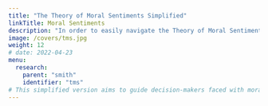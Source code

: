 ```yaml
---
title: "The Theory of Moral Sentiments Simplified"
linkTitle: Moral Sentiments
description: "In order to easily navigate the Theory of Moral Sentiments, we've simplified it according to bullet-style writing"
image: /covers/tms.jpg
weight: 12
# date: 2022-04-23
menu:
  research:
    parent: "smith"
    identifier: "tms"
# This simplified version aims to guide decision-makers faced with moral dilemmas so that their decisions will more likely benefit society instead of causing harm. The main difference between our moral system from those of Kantianism, Objectivism, Utilitarianism, Christianity, Islam, etc. is that ours is based on feelings, as stated by David Hume    
---
```



<!-- Positive laws = impositions and thou shall.. -->

<!-- Supereconomics is based on David Hume'sScience of Man, which we compile into The Metaphysics of Things as a complement to the current sciences.
If Science were the wings of an aircraft, then the Metaphysics of Things would be its engine, just as the Supreme Entity is the driving force of everything. An aircraft with only wings without an engine can glide only a short distance. But an aircraft without wings but with only a very powerful engine, as a rocket, can reach the stars. For this reason, we use the enlightened metaphysics (not the vulgar one) to overhaul the current sciences and systems in place, in the same way that a World War I biplane is overhauled into a modern stealth fighter to increase its utility= 

We overhaulEconomics of Samuelson into Supereconomics of Adam Smith, by using Smith's effort theory of value, undoing the errors of Mercantilism, to prevent economic crises, poverty, and inequality
We overhaul Physics intoSuperphysics, by regarding electrons as positively charged and protons as negatively charged, undoing theerror of Benjamin Franklin in order to lay the foundation for anti-gravity as done by levitating yogis, and faster-than-light-travel as done by UFOs
We overhaulReligious morality into adharmic morality, by using Smith'simpartial spectator implemented through animpartial artificial intelligence
Smith's moral system implements the design of the invisble hand of Jupiter, and is the foundation of his proposed economic system which spreads prosperity and happiness for all entities, even plants and animals. For this reason, hisTheory of Moral Sentiments has been simplified to be easier to understand.

This outline aims to guide decision-makers faced with moral dilemmas so that their decisions will more likely benefit society instead of causing harm. The main difference between our moral system from those of Kantianism, Objectivism, Utilitarianism, Christianity, Islam, etc. is that ours is based onfeelings as stated by David Hume. Our focus is to establish the correct understanding of our own feelings, through an impartial spectator as stated by Adam Smith and Eastern philosophy, so that the reasoning or logic that springs from it will be moral, or have a good effect on everyone and everything.

This is also available as an ebook -->

<!-- ### Advertisement

### Part 1

#### Section 1=  The Sense of Morality

Chapter 1=  Sympathy

Chapter 2=  The Pleasure of Mutual Sympathy

Chapter 3=  How We Judge The Morality of the Feelings of others, by their Concord or Dissonance With Our Own feelings

Chapter 4=  Continuation of Chapter 3

Chapter 5=  The amiable and respectable virtues

####  Section 2=  The Proper Feelings

Introduction

Chapter 1=  The Bodily Sensations

Chapter 2=  The Feelings from the Imagination

Chapter 3=  The Unsocial Feelings

Chapter 4=  The Social Feelings

Chapter 5=  The Selfish Feelings

#### Section 3=  The Effects of Prosperity on our Moral Judgments. Why it is easier to obtain moral approval under prosperity

Chapter 1=  Our sympathy for another's sorrow is less than the person's sorrow

Chapter 2=  The origin of Ambition and Ranks

Chapter 3=  The corruption of our moral sentiments by the our admiration for the rich and our despise of the poor

### Part 2=  Merit and Demerit or the Objects of Reward and Punishment

#### Section 1=  The Sense of Merit and Demerit

Introduction

Chapter 1=  Objects of gratitude appear to deserve reward and objects of resentment appear to deserve punishment

Chapter 2=  The proper objects of gratitude and resentment

Chapter 3-4=  If there is no approbation in benefector's conduct, there is little sympathy with the beneficiary's gratitude. If there is no disapprobation of the offender's motives, there is no sympathy with the resentment of his victim

Chapter 5=  The Analysis of the Sense of Merit and Demerit

#### Section 2=  The Virtues of Justice and Beneficence

Chapter 1=  Comparison of Justice and Beneficence

Chapter 2=  The Sense of Justice, Remorse, and Merit

Chapter 3=  The Utility of this constitution of Nature

#### Section 3=  The Influence of an Action's Outcome of People's Feelings on Merit or Demerit

Introduction

Chapter 1=  The Causes Of This Influence Of Outcome

Chapter 2=  The Extent Of This Influence Of Outcome

Chapter 3=  The Final Cause Of This Irregularity Of Feelings

### Part 3=  The Foundation of our Judgments on our own Feelings and Conduct. The Sense of Duty

Chapter 1=  The Principle of Self-approbation

Chapter 2=  The love of Praise and Praise-worthiness. The dread of Blame and Blame-worthiness

Chapter 3=  The Influences Of Conscience

Chapter 4=  The Nature Of Self-deceit And Of the Origin and Use of general Rules

Chapter 5=  The influence of the general Moral Rules which are justly seen as the Laws of the Deity

Chapter 6=  When the Sense of Duty should be the sole principle of our conduct; and when it should concur with other motives


### Part 4=  The Effect Of Utility On Approbation

Chapter 1=  The Beauty Which Utility Gives to Products. The Extensive Influence Of This Beauty

Chapter 2=  The beauty which Utility gives to the characters of men. How far this beauty is one of the original moral principles

### Part 5=  The Influence of Custom and Fashion on the Feelings of Moral Approbation

Chapter 1a=  The Influence of Custom and Fashion on our Notions of Beauty

Chapter 1b=  The Influence of Custom and Fashion on our Notions of the Artsy

Chapter 2a=  The Influence of Custom and Fashion on Moral Feelings

Chapter 2b=  Cultural Differences


### Part 6=  The Character of Virtue

Introduction

#### Section 1=  Prudence or the Individual's Character as it Affects his own Happiness

#### Section 2=  The Character of the Individual as it affects the Happiness of other People

Chapter 1=  The Order of how Nature recommends people to our care

Chapter 2=  The order of how Nature recommends Societies to our Beneficence

Chapter 3=  Universal Benevolence

#### Section 3=  Self-command

Conclusion of Part 6


### Part 7=  Systems Of Moral Philosophy

#### Section 1=  The Questions Which Should Be Examined in a Theory of Moral Sentiments

#### Section 2=  The Different Accounts given of the Nature of Virtue

Chapter 1a=  Systems which make Virtue consist in Propriety -- Plato and Aristotle

Chapter 1b=  Stoicism

Chapter 1c=  Suicide

Chapter 2=  Systems which make Virtue consist in Prudence

Chapter 3=  Systems which make Virtue consist in Benevolence

Chapter 4=  Licentious Systems

#### Section 3=  The Different Systems formed on the Principle of Approbation

Introduction

Chapter 1=  Those Systems which deduce the Principle of Approbation from Self-love

Chapter 2=  Those Systems which make Reason the Principle of Approbation

Chapter 3=  Systems which make Feelings the Principle of Approbation

#### Section 4

How Different Authors have treated the practical Rules of Morality

The Breaches of the Rules of Morality

TMS Outline

Part I: Of the Propriety of Action
  Section I swash Of the Sense of Propriety
    Chap. I Of Sympathy 
    Chap. II  Of the Pleasure of mutual Sympathy 
    Chap. III Of the manner in which we judge of the propriety or impropriety of the affections of other men, by their concord or dissonance with our own. 
    Chap. IV The same subject continued 
    Chap. V Of the amiable and respectable virtues 
  Section II Of the Degrees of the different Passions which are consistent with Propriety
    Introduction 
    Chap. I Of the Passions which take their origin from the body 
    Chap. II Of those Passions which take their origin from a particular turn or habit of the Imagination 
    Chap. III Of the unsocial Passions 
    Chap. IV Of the social Passions 
    Chap. V Of the selfish Passions 
  Section III Of the Effects of Prosperity and Adversity upon the Judgment of Mankind with regard to the Propriety of Action; and why it is more easy to obtain their Approbation in the one state than in the other
    Chap. I That though our sympathy with sorrow is generally a more lively sensation than our sympathy with joy, it commonly falls much more short of the violence of what is naturally felt by the person principally concerned 
    Chap. II Of the origin of Ambition, and of the distinction of Ranks 
    Chap. III Of the corruption of our moral sentiments, which is occasioned by this disposition to admire the rich and the great, and to despise or neglect persons of poor and mean condition 

Part II: Of Merit and Demerit; or, of the Objects of Reward and Punishment
  Section I Of the Sense of Merit and Demerit
    Introduction 
    Chap. 1 That whatever appears to be the proper object of gratitude, appears to deserve reward; and that, in the same manner, whatever appears to be the proper object of resentment, appears to deserve punishment 
    Chap. II Of the proper objects of gratitude and resentment 
    Chap. III That where there is no approbation of the conduct of the person who confers the benefit, there is little sympathy with the gratitude of him who receives it: and that, on the contrary, where there is no disapprobation of the motives of the person who does the mischief, there is no sort of sympathy with the resentment of him who suffers it 
    Chap. IV Recapitulation of the foregoing chapters 
    Chap. V. The analysis of the sense of Merit and Demerit
  Section II Of Justice and Beneficence
    Chap. I Comparison of those two virtues 
    Chap. II Of the sense of Justice, of Remorse, and of the consciousness of Merit
    Chap. III Of the utility of this constitution of Nature 
  Section III Of the Influence of Fortune upon the Sentiments of Mankind, with regard to the Merit or Demerit of Actions
    Introduction 
    Chap. I Of the Causes of this Influence of Fortune
    Chap. II Of the extent of this Influence of Fortune 
    Chap. III Of the final cause of this Irregularity of Sentiments

Part III Of the Foundation of our Judgments concerning our own Sentiments and Conduct, and of the Sense of Duty Consisting of One Section
    Chap. I Of the Principle of Self-approbation and of Self-disapprobation 
    Chap. II Of the love of Praise, and of that of Praise-worthiness; and of the dread of Blame, and of that of Blame-worthiness
    Chap. III Of the Influences and Authority of Conscience 
    Chap. IV Of the Nature of Self-deceit, and of the Origin and Use of general Rules
    Chap. V Of the influence and authority of the general Rules of Morality, and that they are justly regarded as the Laws of the Deity 
    Chap. VI In what cases the Sense of Duty ought to be the sole principle of our conduct; and in what cases it ought to concur with other motives 

Part IV Of the Effect of Utility upon the Sentiment of Approbation Consisting of One Section
    Chap. I Of the beauty which the appearance of Utility bestows upon all the productions of art, and of the extensive influence of this species of Beauty 
    Chap. II Of the beauty which the appearance of Utility bestows upon the characters and actions of men; and how far the perception of this beauty may be regarded as one of the original principles of approbation 

Part V Of the Influence of Custom and Fashion upon the Sentiments of Moral Approbation and Disapprobation Consisting of One Section
    Chap. I Of the Influence of Custom and Fashion upon our Notions of Beauty and Deformity 
    Chap. II Of the Influence of Custom and Fashion upon Moral Sentiments 

Part VI Of the Character of Virtue Consisting of Three Sections
    Introduction 
  Section I Of the Character of the Individual, so far as it affects his own Happiness; or of Prudence 
  Section II Of the Character of the Individual, so far as it can affect the Happiness of other People 
    Chap. I swash Of the Order in which Individuals are recommended by Nature to our care and attention 
    Chap. II swash Of the order in which Societies are by nature recommended to our Beneficence 
    Chap. III swash Of universal Benevolence 
  Section III Of Self-command 
  Conclusion of the Sixth Part 

Part VII Of Systems of Moral Philosophy Consisting of Four Sections
  Section I Of the Questions which ought to be examined in a Theory of Moral Sentiments 
  Section II Of the different Accounts which have been given of the Nature of Virtue 
    Chap. I Of those Systems which make Virtue consist in Propriety 
    Chap. II Of those Systems which make Virtue consist in Prudence 
    Chap. III Of those Systems which make Virtue consist in Benevolence 
    Chap. IV Of licentious Systems 
  Section III Of the different Systems which have been formed concerning the Principle of Approbation
    Introduction 
    Chap. I Of those Systems which deduce the Principle of Approbation from Self-love 
    Chap. II Of those Systems which make Reason the Principle of Approbation 
    Chap. III Of those Systems which make Sentiment the Principle of Approbation 
  Section IV Of the Manner in which different Authors have treated of the practical Rules of Morality 

 -->